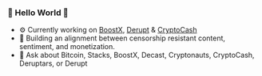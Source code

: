 ### 👋 Hello World 👋 

- ⚙️ Currently working on [BoostX](https://boostx.cc), [Derupt](https://derupt.io) & [CryptoCash](https://stackers.cc)
- 🔨 Building an alignment between censorship resistant content, sentiment, and monetization.
- 💬 Ask about Bitcoin, Stacks, BoostX, Decast, Cryptonauts, CryptoCash, Deruptars, or Derupt
